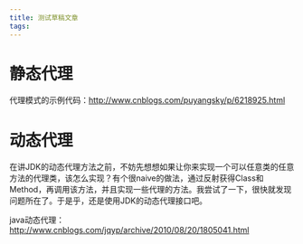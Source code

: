 ```yaml
---
title: 测试草稿文章
tags:
---
```


# 静态代理
代理模式的示例代码：http://www.cnblogs.com/puyangsky/p/6218925.html


# 动态代理

在讲JDK的动态代理方法之前，不妨先想想如果让你来实现一个可以任意类的任意方法的代理类，该怎么实现？有个很naive的做法，通过反射获得Class和Method，再调用该方法，并且实现一些代理的方法。我尝试了一下，很快就发现问题所在了。于是乎，还是使用JDK的动态代理接口吧。



java动态代理：http://www.cnblogs.com/jqyp/archive/2010/08/20/1805041.html